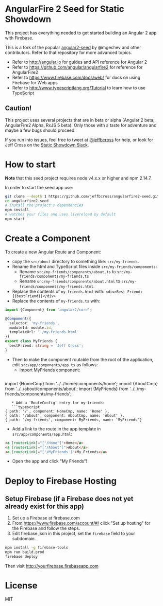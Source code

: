 # AngularFire 2 Seed for Static Showdown

This project has everything needed to get started building an Angular 2 app with Firebase.

This is a fork of the popular [angular2-seed](https://github.com/mgechev/angular2-seed) by @mgechev and other contributors.
Refer to that repository for more advanced topics.

 * Refer to http://angular.io for guides and API reference for Angular 2
 * Refer to https://github.com/angular/angularfire2 for reference for AngularFire2
 * Refer to https://www.firebase.com/docs/web/ for docs on using Firebase for Web apps
 * Refer to http://www.typescriptlang.org/Tutorial to learn how to use TypeScript

## Caution!

This project uses several projects that are in beta or alpha (Angular 2 beta, AngularFire2 Alpha, RxJS 5 beta).
Only those with a taste for adventure and maybe a few bugs should proceed.

If you run into issues, feel free to tweet at [@jeffbcross](https://twitter.com/jeffbcross) for help,
or look for Jeff Cross on the [Static Showdown Slack](https://static-showdown.slack.com/).

# How to start

**Note** that this seed project requires node v4.x.x or higher and npm 2.14.7.

In order to start the seed app use:

```bash
git clone --depth 1 https://github.com/jeffbcross/angularfire2-seed.git
cd angularfire2-seed
# install the project's dependencies
npm install
# watches your files and uses livereload by default
npm start
```

# Create a Component

To create a new Angular Route and Component:

 * copy the `src/about` directory to something like: `src/my-friends`.
 * Rename the html and TypeScript files inside `src/my-friends/components`:
   * Rename `src/my-friends/components/about.ts` to `src/my-friends/components/my-friends.ts`
   * Rename `src/my-friends/components/about.html` to `src/my-friends/components/my-friends.html`.
 * Replace the contents of `my-friends.html` with: `<div>Best Friend: {{bestFriend}}</div>`
 * Replace the contents of `my-friends.ts` with:

```typescript
import {Component} from 'angular2/core';

@Component({
  selector: 'my-friends',
  moduleId: module.id,
  templateUrl: './my-friends.html'
})
export class MyFriends {
  bestFriend: string = 'Jeff Cross';
}
```

 * Then to make the component routable from the root of the application, edit `src/app/components/app.ts` as follows:
   * Import MyFriends component:
   ```typescript
import {HomeCmp} from '../../home/components/home';
import {AboutCmp} from '../../about/components/about';
import {MyFriends} from '../../my-friends/components/my-friends';
```
   * Add a `RouteConfig` entry for my-friends:
   ```typescript
{ path: '/', component: HomeCmp, name: 'Home' },
{ path: '/about', component: AboutCmp, name: 'About' },
{ path: '/my-friends', component: MyFriends, name: 'MyFriends'}
   ```

   * Add a link to the route in the app template in `src/app/components/app.html`:
   ```html
<a [routerLink]="['/Home']">Home</a>
<a [routerLink]="['/About']">About</a>
<a [routerLink]="['/MyFriends']">My Friends</a>
   ```
   * Open the app and click "My Friends"!

# Deploy to Firebase Hosting

## Setup Firebase (if a Firebase does not yet already exist for this app)

 1. Set up a Firebase at firebase.com
 1. From https://www.firebase.com/account/#/ click "Set up hosting" for the Firebase and follow the steps.
 1. Edit firebase.json in this project, set the `firebase` field to your subdomain.

```bash
npm install -g firebase-tools
npm run build.prod
firebase deploy
```

Then visit http://yourfirebase.firebaseapp.com

# License

MIT